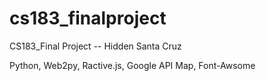 # cs183_finalproject

CS183_Final Project -- Hidden Santa Cruz

Python, Web2py, Ractive.js, Google API Map, Font-Awsome
